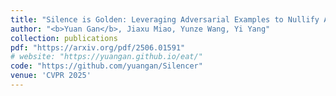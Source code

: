 ```yaml
---
title: "Silence is Golden: Leveraging Adversarial Examples to Nullify Audio Control in LDM-based Talking-Head Generation"
author: "<b>Yuan Gan</b>, Jiaxu Miao, Yunze Wang, Yi Yang"
collection: publications
pdf: "https://arxiv.org/pdf/2506.01591"
# website: "https://yuangan.github.io/eat/"
code: "https://github.com/yuangan/Silencer"
venue: 'CVPR 2025'
---
```

